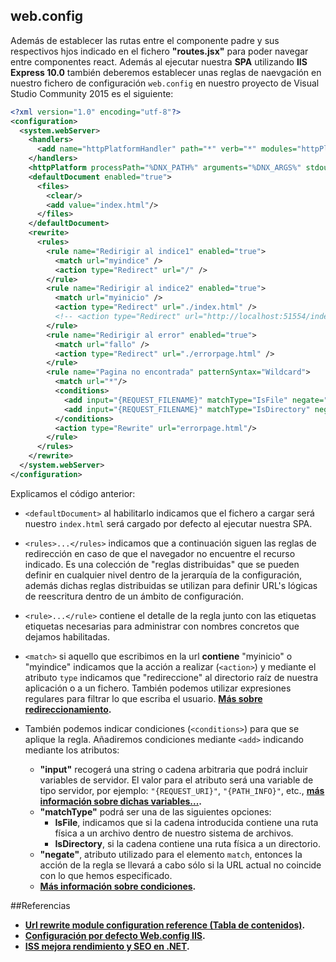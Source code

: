 ## web.config
Además de establecer las rutas entre el componente padre y sus respectivos hjos indicado en el fichero **"routes.jsx"** para poder navegar entre componentes react. Además al ejecutar nuestra **SPA** utilizando **IIS Express 10.0** también deberemos establecer unas reglas de naevgación en nuestro fichero de configuración `web.config` en nuestro proyecto de Visual Studio Community 2015 es el siguiente:

```xml
<?xml version="1.0" encoding="utf-8"?>
<configuration>
  <system.webServer>
    <handlers>
      <add name="httpPlatformHandler" path="*" verb="*" modules="httpPlatformHandler" resourceType="Unspecified"/>
    </handlers>
    <httpPlatform processPath="%DNX_PATH%" arguments="%DNX_ARGS%" stdoutLogEnabled="false" startupTimeLimit="3600"/>
    <defaultDocument enabled="true">
      <files>
        <clear/>
        <add value="index.html"/>
      </files>
    </defaultDocument>
    <rewrite>
      <rules>
        <rule name="Redirigir al indice1" enabled="true">
          <match url="myindice" />
          <action type="Redirect" url="/" />
        </rule>
        <rule name="Redirigir al indice2" enabled="true">
          <match url="myinicio" />
          <action type="Redirect" url="./index.html" />
          <!-- <action type="Redirect" url="http://localhost:51554/index.html" /> -->
        </rule>
        <rule name="Redirigir al error" enabled="true">
          <match url="fallo" />
          <action type="Redirect" url="./errorpage.html" />
        </rule>
        <rule name="Pagina no encontrada" patternSyntax="Wildcard">
          <match url="*"/>
          <conditions>
            <add input="{REQUEST_FILENAME}" matchType="IsFile" negate="true"/>
            <add input="{REQUEST_FILENAME}" matchType="IsDirectory" negate="true"/>
          </conditions>
          <action type="Rewrite" url="errorpage.html"/>
        </rule>
      </rules>
    </rewrite>
  </system.webServer>
</configuration>
```
Explicamos el código anterior:
+ `<defaultDocument>` al habilitarlo indicamos que el fichero a cargar será nuestro `index.html` será cargado por defecto al ejecutar nuestra SPA.  

+ `<rules>...</rules>` indicamos que a continuación siguen las reglas de redirección en caso de que el navegador no encuentre el recurso indicado. Es una colección de "reglas distribuidas" que se pueden definir en cualquier nivel dentro de la jerarquía de la configuración, además dichas reglas distribuidas se utilizan para definir URL's lógicas de reescritura dentro de un ámbito de configuración.  

+ `<rule>...</rule>` contiene el detalle de la regla junto con las etiquetas etiquetas necesarias para administrar con nombres concretos que dejamos habilitadas.  

+ `<match>` si aquello que escribimos en la url **contiene** "myinicio" o "myindice" indicamos que la acción a realizar (`<action>`) y mediante el atributo `type` indicamos que "redireccione" al directorio raíz de nuestra aplicación o a un fichero. También podemos utilizar expresiones regulares para filtrar lo que escriba el usuario. **[Más sobre redireccionamiento](http://www.iis.net/learn/extensions/url-rewrite-module/url-rewrite-module-configuration-reference#Redirect_action).**

+ También podemos indicar condiciones (`<conditions>`) para que se aplique la regla. Añadiremos condiciones mediante `<add>` indicando mediante los atributos:
	+ **"input"** recogerá una string o cadena arbitraria que podrá incluir variables de servidor. El valor para el atributo será una variable de tipo servidor, por ejemplo: `"{REQUEST_URI}"`, `"{PATH_INFO}"`, etc., **[más información sobre dichas variables...](http://www.iis.net/learn/extensions/url-rewrite-module/url-rewrite-module-configuration-reference#Interaction_with_IIS_Output_Caching).**
	+ **"matchType"** podrá ser una de las siguientes opciones:
		+ **IsFile**, indicamos que si la cadena introducida contiene una ruta física a un archivo dentro de nuestro sistema de archivos.
		+ **IsDirectory**, si la cadena contiene una ruta física a un directorio.
	+ **"negate"**, atributo utilizado para el elemento `match`, entonces la acción de la regla se llevará a cabo sólo si la URL actual no coincide con lo que hemos especificado.
	+ **[Más información sobre condiciones](http://www.iis.net/learn/extensions/url-rewrite-module/url-rewrite-module-configuration-reference#Rule_conditions).**

##Referencias
+ **[Url rewrite module configuration reference (Tabla de contenidos)](http://www.iis.net/learn/extensions/url-rewrite-module/url-rewrite-module-configuration-reference).**
+ **[Configuración por defecto Web.config IIS](http://www.dantor.com/support/misc/web-config-default-website-document.aspx).**
+ **[ISS mejora rendimiento y SEO en .NET](http://www.humanlevel.com/articulos/desarrollo-web/como-configurar-internet-information-server-iis-para-mejorar-el-rendimiento-y-el-seo-de-tu-web.html).**